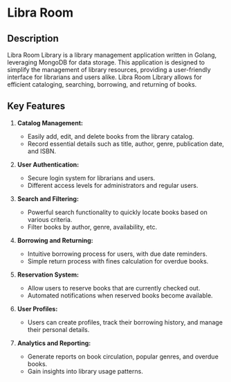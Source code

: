 # Libra Room

## Description
Libra Room Library is a library management application written in Golang, leveraging MongoDB for data storage. This application is designed to simplify the management of library resources, providing a user-friendly interface for librarians and users alike. Libra Room Library allows for efficient cataloging, searching, borrowing, and returning of books.

## Key Features

1. **Catalog Management:**
   - Easily add, edit, and delete books from the library catalog.
   - Record essential details such as title, author, genre, publication date, and ISBN.

2. **User Authentication:**
   - Secure login system for librarians and users.
   - Different access levels for administrators and regular users.

3. **Search and Filtering:**
   - Powerful search functionality to quickly locate books based on various criteria.
   - Filter books by author, genre, availability, etc.

4. **Borrowing and Returning:**
   - Intuitive borrowing process for users, with due date reminders.
   - Simple return process with fines calculation for overdue books.

5. **Reservation System:**
   - Allow users to reserve books that are currently checked out.
   - Automated notifications when reserved books become available.

6. **User Profiles:**
   - Users can create profiles, track their borrowing history, and manage their personal details.

7. **Analytics and Reporting:**
   - Generate reports on book circulation, popular genres, and overdue books.
   - Gain insights into library usage patterns.